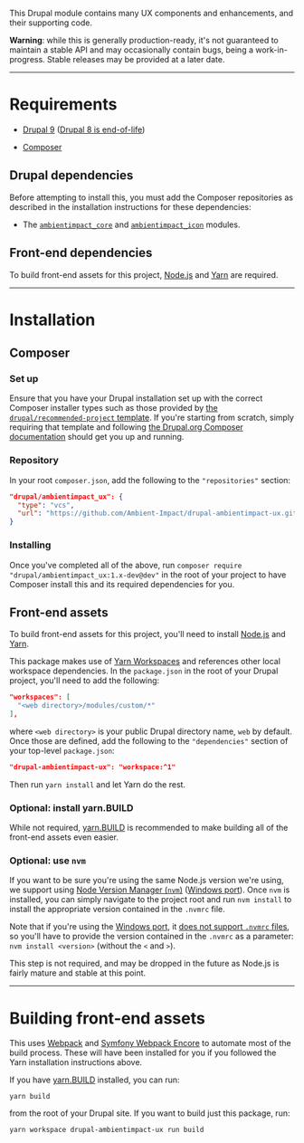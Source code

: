 This Drupal module contains many UX components and enhancements, and their
supporting code.

**Warning**: while this is generally production-ready, it's not guaranteed to
maintain a stable API and may occasionally contain bugs, being a
work-in-progress. Stable releases may be provided at a later date.

----

# Requirements

* [Drupal 9](https://www.drupal.org/download) ([Drupal 8 is end-of-life](https://www.drupal.org/psa-2021-11-30))

* [Composer](https://getcomposer.org/)

## Drupal dependencies

Before attempting to install this, you must add the Composer repositories as
described in the installation instructions for these dependencies:

* The [`ambientimpact_core`](https://github.com/Ambient-Impact/drupal-ambientimpact-core) and [`ambientimpact_icon`](https://github.com/Ambient-Impact/drupal-ambientimpact-icon) modules.

## Front-end dependencies

To build front-end assets for this project, [Node.js](https://nodejs.org/) and
[Yarn](https://yarnpkg.com/) are required.

----

# Installation

## Composer

### Set up

Ensure that you have your Drupal installation set up with the correct Composer
installer types such as those provided by [the `drupal/recommended-project`
template](https://www.drupal.org/docs/develop/using-composer/starting-a-site-using-drupal-composer-project-templates#s-drupalrecommended-project).
If you're starting from scratch, simply requiring that template and following
[the Drupal.org Composer
documentation](https://www.drupal.org/docs/develop/using-composer/starting-a-site-using-drupal-composer-project-templates)
should get you up and running.

### Repository

In your root `composer.json`, add the following to the `"repositories"` section:

```json
"drupal/ambientimpact_ux": {
  "type": "vcs",
  "url": "https://github.com/Ambient-Impact/drupal-ambientimpact-ux.git"
}
```

### Installing

Once you've completed all of the above, run `composer require
"drupal/ambientimpact_ux:1.x-dev@dev"` in the root of your project to have
 Composer install this and its required dependencies for you.

## Front-end assets

To build front-end assets for this project, you'll need to install
[Node.js](https://nodejs.org/) and [Yarn](https://yarnpkg.com/).

This package makes use of [Yarn
Workspaces](https://yarnpkg.com/features/workspaces) and references other local
workspace dependencies. In the `package.json` in the root of your Drupal
project, you'll need to add the following:

```json
"workspaces": [
  "<web directory>/modules/custom/*"
],
```

where `<web directory>` is your public Drupal directory name, `web` by default.
Once those are defined, add the following to the `"dependencies"` section of
your top-level `package.json`:

```json
"drupal-ambientimpact-ux": "workspace:^1"
```

Then run `yarn install` and let Yarn do the rest.

### Optional: install yarn.BUILD

While not required, [yarn.BUILD](https://yarn.build/) is recommended to make
building all of the front-end assets even easier.

### Optional: use `nvm`

If you want to be sure you're using the same Node.js version we're using, we
support using [Node Version Manager (`nvm`)](https://github.com/nvm-sh/nvm)
([Windows port](https://github.com/coreybutler/nvm-windows)). Once `nvm` is
installed, you can simply navigate to the project root and run `nvm install` to
install the appropriate version contained in the `.nvmrc` file.

Note that if you're using the [Windows
port](https://github.com/coreybutler/nvm-windows), it [does not support `.nvmrc`
files](https://github.com/coreybutler/nvm-windows/wiki/Common-Issues#why-isnt-nvmrc-supported-why-arent-some-nvm-for-macoslinux-features-supported),
so you'll have to provide the version contained in the `.nvmrc` as a parameter:
`nvm install <version>` (without the `<` and `>`).

This step is not required, and may be dropped in the future as Node.js is fairly
mature and stable at this point.

----

# Building front-end assets

This uses [Webpack](https://webpack.js.org/) and [Symfony Webpack
Encore](https://symfony.com/doc/current/frontend.html) to automate most of the
build process. These will have been installed for you if you followed the Yarn
installation instructions above.

If you have [yarn.BUILD](https://yarn.build/) installed, you can run:

```
yarn build
```

from the root of your Drupal site. If you want to build just this package, run:

```
yarn workspace drupal-ambientimpact-ux run build
```
